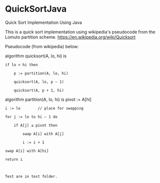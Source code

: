 # QuickSortJava
Quick Sort Implementation Using Java

This is a quick sort implementation using wikipedia's pseudocode from the Lomuto partition scheme.
https://en.wikipedia.org/wiki/Quicksort

Pseudocode (from wikipedia) below:

algorithm quicksort(A, lo, hi) is

    if lo < hi then
    
        p := partition(A, lo, hi)
        
        quicksort(A, lo, p – 1)
        
        quicksort(A, p + 1, hi)
        
algorithm partition(A, lo, hi) is
    pivot := A[hi]
    
    i := lo        // place for swapping
    
    for j := lo to hi – 1 do
    
        if A[j] ≤ pivot then
        
            swap A[i] with A[j]
            
            i := i + 1
            
    swap A[i] with A[hi]
    
    return i
    
    
    
    Test are in test folder. 

